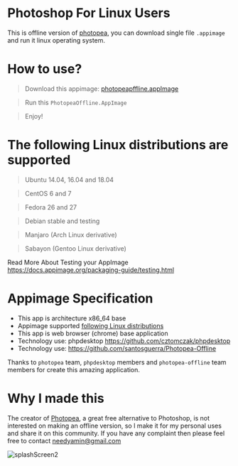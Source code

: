 # Photoshop For Linux Users
This is offline version of [photopea](https://www.photopea.com/), you can download single file `.appimage` and run it linux operating system. 

# How to use? 
> Download this appimage: [photopeapffline.appImage](https://drive.google.com/file/d/1oJPrgEp9gb6wE04q_IyN5LqEApFe51M3/view?usp=sharing)

> Run this `PhotopeaOffline.AppImage`

> Enjoy!

# The following Linux distributions are supported

> Ubuntu 14.04, 16.04 and 18.04

> CentOS 6 and 7

> Fedora 26 and 27

> Debian stable and testing

> Manjaro (Arch Linux derivative)

> Sabayon (Gentoo Linux derivative)

Read More About Testing your AppImage https://docs.appimage.org/packaging-guide/testing.html

# Appimage Specification
- This app is architecture x86_64 base
- Appimage supported [following Linux distributions](https://docs.appimage.org/packaging-guide/testing.html)
- This app is web browser (chrome) base application
- Technology use: phpdesktop https://github.com/cztomczak/phpdesktop
- Technology use: https://github.com/santosguerra/Photopea-Offline
  
Thanks to `photopea` team, `phpdesktop` members and `photopea-offline` team members for create this amazing application.

# Why I made this
The creator of [Photopea](https://www.photopea.com/), a great free alternative to Photoshop, is not interested on making an offline version, so I make it for my personal uses and share it on this community. If you have any complaint then please feel free to contact needyamin@gmail.com

![splashScreen2](https://github.com/needyamin/photoshopforlinux/assets/16277392/5d2be690-80ad-4e2b-a4fe-840cf0c331d5)
